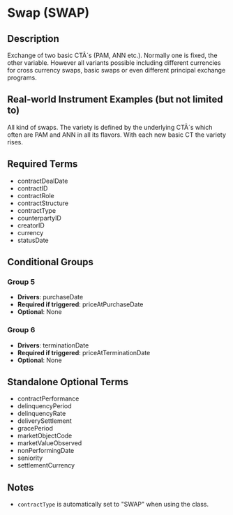 # Swap (SWAP)

## Description
Exchange of two basic CTÂ´s (PAM, ANN etc.). Normally one is fixed, the other variable. However all variants possible including different currencies for cross currency swaps, basic swaps or even different principal exchange programs.

## Real-world Instrument Examples (but not limited to)
All kind of swaps. The variety is defined by the underlying CTÂ´s which often are PAM and ANN in all its flavors. With each new basic CT the variety rises.

## Required Terms
- contractDealDate
- contractID
- contractRole
- contractStructure
- contractType
- counterpartyID
- creatorID
- currency
- statusDate

## Conditional Groups
### Group 5
* **Drivers**: purchaseDate
* **Required if triggered**: priceAtPurchaseDate
* **Optional**: None

### Group 6
* **Drivers**: terminationDate
* **Required if triggered**: priceAtTerminationDate
* **Optional**: None

## Standalone Optional Terms
- contractPerformance
- delinquencyPeriod
- delinquencyRate
- deliverySettlement
- gracePeriod
- marketObjectCode
- marketValueObserved
- nonPerformingDate
- seniority
- settlementCurrency

## Notes
- `contractType` is automatically set to "SWAP" when using the class.
